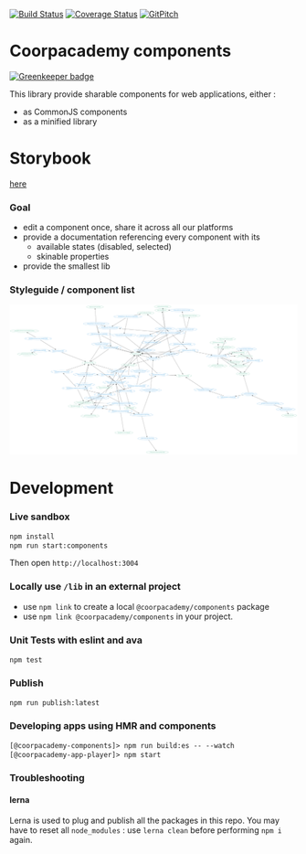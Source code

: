 [![Build Status](https://travis-ci.org/CoorpAcademy/components.svg?branch=master)](https://travis-ci.org/CoorpAcademy/components)
[![Coverage Status](https://coveralls.io/repos/github/CoorpAcademy/components/badge.svg?branch=master&t=15or4z)](https://coveralls.io/github/CoorpAcademy/components?branch=master)
[![GitPitch](https://gitpitch.com/assets/badge.svg)](https://gitpitch.com/coorpacademy/tekacademy/components?grs=github&t=night)

# Coorpacademy components

[![Greenkeeper badge](https://badges.greenkeeper.io/CoorpAcademy/components.svg)](https://greenkeeper.io/)

This library provide sharable components for web applications, either :
- as CommonJS components
- as a minified library

# Storybook

[here](http://coorpacademy.github.io/components/)

### Goal

- edit a component once, share it across all our platforms
- provide a documentation referencing every component with its
  - available states (disabled, selected)
  - skinable properties
- provide the smallest lib

### Styleguide / component list

![Components diagram](./packages/@coorpacademy-components/doc/components.png)

# Development

### Live sandbox

```
npm install
npm run start:components
```

Then open `http://localhost:3004`

### Locally use `/lib` in an external project
- use `npm link` to create a local `@coorpacademy/components` package
- use `npm link @coorpacademy/components` in your project.

### Unit Tests with eslint and ava
```
npm test
```

### Publish
```
npm run publish:latest
```

### Developing apps using HMR and components
```
[@coorpacademy-components]> npm run build:es -- --watch
[@coorpacademy-app-player]> npm start
```

### Troubleshooting
#### lerna
Lerna is used to plug and publish all the packages in this repo.
You may have to reset all `node_modules` : use `lerna clean` before performing `npm i` again.
